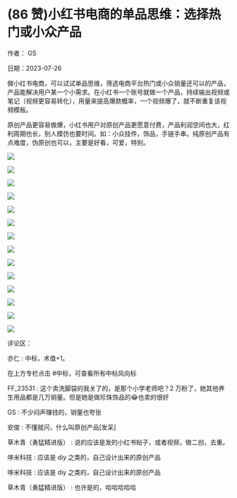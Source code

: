 
# (86 赞)小红书电商的单品思维：选择热门或小众产品

 

 

作者： GS

日期：2023-07-26

做小红书电商，可以试试单品思维，筛选电商平台热门或小众销量还可以的产品，产品能解决用户某一个小需求。在小红书一个账号就做一个产品，持续输出视频或笔记（视频更容易转化），用量来提高爆款概率，一个视频爆了，就不断重复该视频模板。

原创产品更容易做爆，小红书用户对原创产品更愿意付费，产品利润空间也大，红利周期也长，别人模仿也要时间。如：小众挂件，饰品，手链手串。纯原创产品有点难度，伪原创也可以，主要是好看，可爱，特别。

![](img/xhs-baokuan_0219.png)

 

 

![](img/xhs-baokuan_0222.png)

 

 

![](img/xhs-baokuan_0225.png)

 

 

![](img/xhs-baokuan_0228.png)

 

 

![](img/xhs-baokuan_0231.png)

 

 

![](img/xhs-baokuan_0234.png)

 

 

![](img/xhs-baokuan_0237.png)

 

 

![](img/xhs-baokuan_0240.png)

 

 

![](img/xhs-baokuan_0245.png)

 

 

![](img/xhs-baokuan_0250.png)

 

 

![](img/xhs-baokuan_0255.png)

 

 

![](img/xhs-baokuan_0260.png)

 

 

![](img/xhs-baokuan_0265.png)

 

 

![](img/xhs-baokuan_0270.png)

评论区：

亦仁 : 中标，术值+1。

在上方专栏点击 #中标，可查看所有中标风向标

FF_23531 : 这个卖洗脚袋的我关了的，是那个小学老师吧？2 万粉了，她其他养生用品都是几万销量。但是她是做珍珠饰品的😂也卖的很好

GS : 不少闷声赚钱的，销量也夸张

安俊 : 不懂就问，什么叫原创产品[发呆]

草木青（勇猛精进版） : 说的应该是发的小红书帖子，或者视频，做二创，去重。

哆米科技 : 应该是 diy 之类的，自己设计出来的原创产品

哆米科技 : 应该是 diy 之类的，自己设计出来的原创产品

草木青（勇猛精进版） : 也许是的，哈哈哈哈哈
